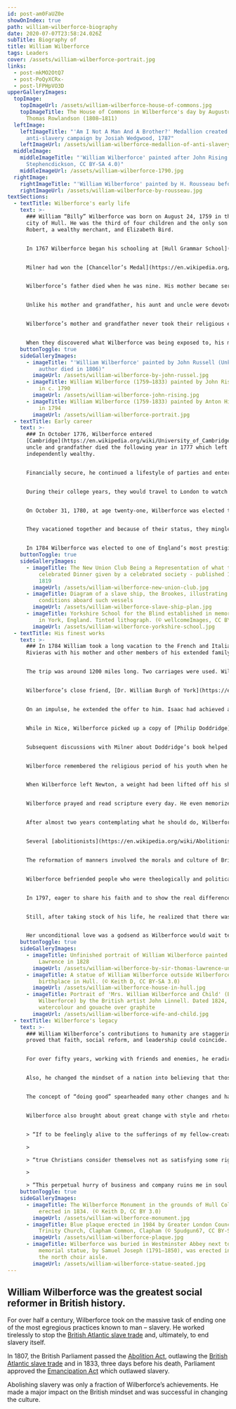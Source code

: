```yaml
---
id: post-am0FaUZ0e
showOnIndex: true
path: william-wilberforce-biography
date: 2020-07-07T23:58:24.026Z
subTitle: Biography of
title: William Wilberforce
tags: Leaders
cover: /assets/william-wilberforce-portrait.jpg
links:
  - post-mkMO2OtQ7
  - post-PoQyXCRx-
  - post-lFPHpVO3D
upperGalleryImages:
  topImage:
    topImageUrl: /assets/william-wilberforce-house-of-commons.jpg
    topImageTitle: The House of Commons in Wilberforce's day by Augustus Pugin and
      Thomas Rowlandson (1808–1811)
  leftImage:
    leftImageTitle: "'Am I Not A Man And A Brother?' Medallion created as part of
      anti-slavery campaign by Josiah Wedgwood, 1787"
    leftImageUrl: /assets/william-wilberforce-medallion-of-anti-slavery-society.jpg
  middleImage:
    middleImageTitle: "'William Wilberforce' painted after John Rising c.1790 (©
      Stephencdickson, CC BY-SA 4.0)"
    middleImageUrl: /assets/william-wilberforce-1790.jpg
  rightImage:
    rightImageTitle: "'William Wilberforce' painted by H. Rousseau before 1834"
    rightImageUrl: /assets/william-wilberforce-by-rousseau.jpg
textSections:
  - textTitle: Wilberforce's early life
    text: >-
      ### William “Billy” Wilberforce was born on August 24, 1759 in the port
      city of Hull. He was the third of four children and the only son born to
      Robert, a wealthy merchant, and Elizabeth Bird.


      In 1767 Wilberforce began his schooling at [Hull Grammar School](https://en.wikipedia.org/wiki/Hull_Grammar_School). His grandfather, also named William, was an Alderman. He used his influence to secure the installation of Joseph Milner as the school’s new headmaster.


      Milner had won the [Chancellor’s Medal](https://en.wikipedia.org/wiki/Chancellor's_Gold_Medal) while at [Cambridge University](https://en.wikipedia.org/wiki/University_of_Cambridge). His seventeen-year-old brother, Isaac, served as a temporary assistant.


      Wilberforce’s father died when he was nine. His mother became seriously ill and the prognosis was not good. Wilberforce was sent to live with his wealthy uncle William and aunt Hannah at Wimbledon. They placed him in a school in the town of Putney.


      Unlike his mother and grandfather, his aunt and uncle were devoted [Methodists](https://en.wikipedia.org/wiki/Methodism) and dedicated to their evangelical Christian faith.


      Wilberforce’s mother and grandfather never took their religious expression beyond church attendance and looked down on anyone who did otherwise.


      When they discovered what Wilberforce was being exposed to, his mother whisked him back to Hull. He was sent to a school in Pocklington. Quickly, Wilberforce “backslid” into worldliness.
    buttonToggle: true
    sideGalleryImages:
      - imageTitle: "'William Wilberforce' painted by John Russell (Unknown date, but
          author died in 1806)"
        imageUrl: /assets/william-wilberforce-by-john-russel.jpg
      - imageTitle: William Wilberforce (1759–1833) painted by John Rising (1756–1815)
          in c. 1790
        imageUrl: /assets/william-wilberforce-john-rising.jpg
      - imageTitle: William Wilberforce (1759-1833) painted by Anton Hickel (1745–1798)
          in 1794
        imageUrl: /assets/william-wilberforce-portrait.jpg
  - textTitle: Early career
    text: >-
      ### In October 1776, Wilberforce entered
      [Cambridge](https://en.wikipedia.org/wiki/University_of_Cambridge). His
      uncle and grandfather died the following year in 1777 which left him
      independently wealthy.


      Financially secure, he continued a lifestyle of parties and entertainment. While at [Cambridge](https://en.wikipedia.org/wiki/University_of_Cambridge), he met [William Pitt](https://en.wikipedia.org/wiki/William_Pitt_the_Younger), son of Pitt the Elder, one of the most famous politicians and statesman of that day.


      During their college years, they would travel to London to watch Parliament debate many subjects. Key among them was the fate of the American colonies who were engaged in a Revolution.


      On October 31, 1780, at age twenty-one, Wilberforce was elected to Parliament. His friend [Pitt](https://en.wikipedia.org/wiki/William_Pitt_the_Younger) also earned a seat a few months later. They soon rose swiftly through the political ranks to become two of the most powerful members of Parliament of that day.


      They vacationed together and because of their status, they mingled with kings, queens, and diplomats. Wilberforce was known for his singing voice and became known as the “Nightingale of Commons.”


      In 1784 Wilberforce was elected to one of England’s most prestigious seats, the county of Yorkshire. His friend, [William Pitt](https://en.wikipedia.org/wiki/William_Pitt_the_Younger), was elected prime minister of the nation. Pitt’s youth was atypical for such an important position. One newspaper derisively opined, “A sight to make surrounding nations stare. A kingdom entrusted to a schoolboy’s care.” Wilberforce and Pitt were a formidable duo and proved to be up to the task entrusted to them.
    buttonToggle: true
    sideGalleryImages:
      - imageTitle: The New Union Club Being a Representation of what took place at a
          celebrated Dinner given by a celebrated society - published 19 July
          1819
        imageUrl: /assets/william-wilberforce-new-union-club.jpg
      - imageTitle: Diagram of a slave ship, the Brookes, illustrating the inhumane
          conditions aboard such vessels
        imageUrl: /assets/william-wilberforce-slave-ship-plan.jpg
      - imageTitle: Yorkshire School for the Blind established in memory of Wilberforce
          in York, England. Tinted lithograph. (© wellcomeImages, CC BY 4.0)
        imageUrl: /assets/william-wilberforce-yorkshire-school.jpg
  - textTitle: His finest works
    text: >-
      ### In 1784 William took a long vacation to the French and Italian
      Rivieras with his mother and other members of his extended family.


      The trip was around 1200 miles long. Two carriages were used. Wilberforce’s mother and the family members rode in one and Wilberforce and a guest rode in the other. Wilberforce paid for the travel expenses and he was careful about who shared his carriage for such a long ride.


      Wilberforce’s close friend, [Dr. William Burgh of York](https://en.wikipedia.org/wiki/William_de_Burgh_(MP)), was asked, but he couldn’t go. Later, at the Scarborough races, he ran into [Isaac Milner](https://en.wikipedia.org/wiki/Isaac_Milner), an old acquaintance from his days at [Hull Grammar School](https://en.wikipedia.org/wiki/Hull_Grammar_School).


      On an impulse, he extended the offer to him. Isaac had achieved academic distinction. He was a [Lucasian](https://en.wikipedia.org/wiki/Lucasian_Professor_of_Mathematics) Professor at [Cambridge](https://en.wikipedia.org/wiki/University_of_Cambridge) and a very religious man. When Wilberforce discovered that, he was surprised and regretted that he had chosen Milner for a traveling companion. Milner turned out to be an affable traveling companion. He was cheerful and good natured, but he was an unapologetic [Methodists](https://en.wikipedia.org/wiki/Methodism).


      While in Nice, Wilberforce picked up a copy of [Philip Doddridge](https://en.wikipedia.org/wiki/Philip_Doddridge)’s classic work [The Rise and Progress of Religion in the Soul](https://www.goodreads.com/book/show/2733476-rise-and-progress-of-religion-in-the-soul). Doddridge was a Dissenting minister and hymnist of the early eighteenth century who had an informed and intellectual approach to genuine personal faith. Milner suggested that they read it on their return trip. By the time Wilberforce had reached London, his mind was racing.


      Subsequent discussions with Milner about Doddridge’s book helped propel Wilberforce to embrace evangelical [Anglicanism](https://en.wikipedia.org/wiki/Anglicanism). He reread the scriptures that Doddridge had cited which resulted in him giving up everything that he felt didn’t please God, including parties and gentlemen’s social clubs. The next question was whether to stay in politics. With his newfound spiritual leanings, he felt he couldn’t be effective in Parliament.


      Wilberforce remembered the religious period of his youth when he’d met [John Newton](https://en.wikipedia.org/wiki/John_Newton). He turned to him for guidance. He hadn’t seen John Newton in over a decade. Newton had been a slave trade captain who converted to the Christian faith. He was the foremost evangelical in London at the time. Wilberforce fully expected Newton to tell him to leave politics, but, to his surprise, Newton told him to stay in politics because God could use him.


      When Wilberforce left Newton, a weight had been lifted off his shoulders. He wasn’t sure about his next move, but the scriptures were clear. His wealth, talents, and his time were not his. It belonged to God and had been given to him to use for God’s purposes and according to God’s will.


      Wilberforce prayed and read scripture every day. He even memorized scripture. In twenty minutes, he could recite all 176 verses in Psalm 119, which focused on the truth of God’s word.


      After almost two years contemplating what he should do, Wilberforce decided that God had assigned him two objectives; the suppression of the slave trade and the reformation of manners. He recalled how at age fourteen he had written to a Yorkshire newspaper criticizing the slave trade, however, tackling the slave trade issue would be a courageous move and risky.


      Several [abolitionists](https://en.wikipedia.org/wiki/Abolitionism) had approached him to champion their cause in Parliament. At first Wilberforce was noncommittal. He knew that courage flowed from wisdom, but, gradually, he came to believe that ending slavery was a moral cause and worth the risk.


      The reformation of manners involved the morals and culture of Britain. A biblical worldview was foreign to the British culture. Wilberforce believed that this unbiblical view was central to why people used and abused others with impunity. Everywhere he looked, he saw misery and decay; the mistreatment of children, the excessive use of alcohol, and the use of teenage girls for sexual trafficking. He knew God had his back, but he would need the help of others.


      Wilberforce befriended people who were theologically and politically on the same page as he. Most of these friends lived in Clapham, a village outside London, where he spent most of his time. They prayed and discussed every issue that confronted them. They became known as the [Clapham Circle](https://en.wikipedia.org/wiki/Clapham_Sect).


      In 1797, eager to share his faith and to show the real difference between “real Christianity” and the phony “religious system” that prevailed, Wilberforce wrote a book, [A Practical View of the Prevailing Religious System of Professed Christians, in the Higher and Middle Classes in This Country, Contrasted with Real Christianity](https://www.goodreads.com/book/show/26282804-practical-view-of-prevailing-religious-system-of-professed-christians). It was a best seller.


      Still, after taking stock of his life, he realized that there was a void and he didn’t want to be alone. In that same year, he met, fell in love, and married [Barbara Spooner](https://en.wikipedia.org/wiki/Barbara_Wilberforce). Within ten years they had six children. She was a devoted wife.


      Her unconditional love was a godsend as Wilberforce would wait ten years before the Parliament passed the [Abolition Act](https://en.wikipedia.org/wiki/Slavery_Abolition_Act_1833) in 1807 that outlawed the British Atlantic slave trade. An additional twenty-six years would pass before the House of Commons passed the Emancipation Act in 1833 which outlawed slavery, three days before his death.
    buttonToggle: true
    sideGalleryImages:
      - imageTitle: Unfinished portrait of William Wilberforce painted by Sir Thomas
          Lawrence in 1828
        imageUrl: /assets/william-wilberforce-by-sir-thomas-lawrence-unfinished-1828.jpg
      - imageTitle: A statue of William Wilberforce outside Wilberforce House, his
          birthplace in Hull. (© Keith D, CC BY-SA 3.0)
        imageUrl: /assets/william-wilberforce-house-in-hull.jpg
      - imageTitle: Portrait of 'Mrs. William Wilberforce and Child' (Barbara Ann
          Wilberforce) by the British artist John Linnell. Dated 1824,
          watercolour and gouache over graphite
        imageUrl: /assets/william-wilberforce-wife-and-child.jpg
  - textTitle: Wilberforce's legacy
    text: >-
      ### William Wilberforce’s contributions to humanity are staggering. He
      proved that faith, social reform, and leadership could coincide.


      For over fifty years, working with friends and enemies, he eradicated the [British Atlantic slave trade](http://www.nationalarchives.gov.uk/slavery/pdf/britain-and-the-trade.pdf) and ultimately ended slavery itself.


      Also, he changed the mindset of a nation into believing that those who are fortunate have some obligation to help those that are less fortunate.


      The concept of “doing good” spearheaded many other changes and has remained in the western world ever since. Wilberforce didn’t just “talk the talk.” He “walked the walk.”


      Wilberforce also brought about great change with style and rhetorical flourish. Here are some of his most famous quotes:


      > “If to be feelingly alive to the sufferings of my fellow-creatures is to be a fanatic, I am one of the most incurable fanatics ever permitted to be at large.”

      >

      > “true Christians consider themselves not as satisfying some rigorous creditor, but as discharging a debt of gratitude”

      >

      > “This perpetual hurry of business and company ruins me in soul if not in body. More solitude and earlier hours!”
    buttonToggle: true
    sideGalleryImages:
      - imageTitle: The Wilberforce Monument in the grounds of Hull College, Hull,
          erected in 1834. (© Keith D, CC BY 3.0)
        imageUrl: /assets/william-wilberforce-monument.jpg
      - imageTitle: Blue plaque erected in 1984 by Greater London Council at Holy
          Trinity Church, Clapham Common, Clapham (© Spudgun67, CC BY-SA 4.0)
        imageUrl: /assets/william-wilberforce-plaque.jpg
      - imageTitle: Wilberforce was buried in Westminster Abbey next to Pitt. This
          memorial statue, by Samuel Joseph (1791–1850), was erected in 1840 in
          the north choir aisle.
        imageUrl: /assets/william-wilberforce-statue-seated.jpg
---
```

## William Wilberforce was the greatest social reformer in British history.

For over half a century, Wilberforce took on the massive task of ending one of the most egregious practices known to man – slavery. He worked tirelessly to stop the [British Atlantic slave trade](http://www.nationalarchives.gov.uk/slavery/pdf/britain-and-the-trade.pdf) and, ultimately, to end slavery itself.

In 1807, the British Parliament passed the [Abolition Act](https://en.wikipedia.org/wiki/Slavery_Abolition_Act_1833), outlawing the [British Atlantic slave trade](http://www.nationalarchives.gov.uk/slavery/pdf/britain-and-the-trade.pdf) and in 1833, three days before his death, Parliament approved the [Emancipation Act](https://www.nationalarchives.gov.uk/pathways/blackhistory/rights/emancipation.htm) which outlawed slavery.

Abolishing slavery was only a fraction of Wilberforce’s achievements. He made a major impact on the British mindset and was successful in changing the culture.